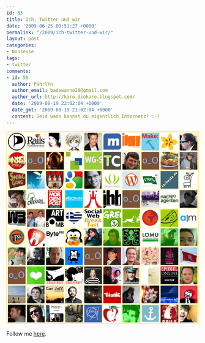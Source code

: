 ```yaml
---
id: 63
title: Ich, Twitter und wir
date: '2009-06-25 09:51:27 +0000'
permalink: "/2009/ich-twitter-und-wir/"
layout: post
categories:
- Nonsense
tags:
- twitter
comments:
- id: 50
  author: PährlYn
  author_email: badewanne28@gmail.com
  author_url: http://karo-diekaro.blogspot.com/
  date: '2009-08-19 22:02:04 +0000'
  date_gmt: '2009-08-19 21:02:04 +0000'
  content: Seid wann kannst du eigentlich Internetz? :-)
---
```

![twitter](/files/2009/06/twitter.png)

Follow me [here](http://twitter.com/tobitobes).